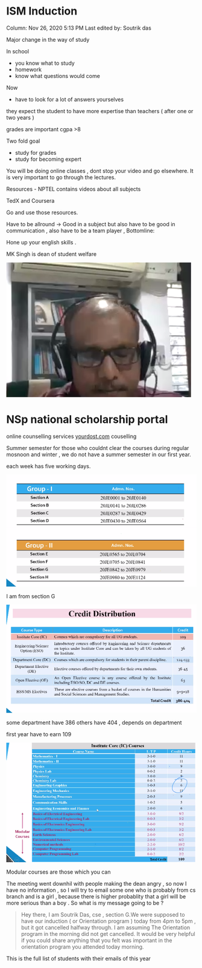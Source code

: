 # ISM Induction

Column: Nov 26, 2020 5:13 PM
Last edited by: Soutrik das

Major change in the way of study

In school 

- you know what to study
- homework
- know what questions would come

Now 

- have to look for a  lot of answers yourselves

they expect the student to have more expertise than teachers ( after one or two years )

grades are important cgpa >8 

Two fold goal 

- study for grades
- study for becoming expert

You will be doing online classes , dont stop your video and go elsewhere.  It is very important to go through  the lectures.

Resources - NPTEL contains videos about all subjects

TedX and Coursera 

Go and use those resources.

Have to be allround → Good in a subject but also have to be good in communication , also have to be a team player , Bottomline: 

Hone up your english skills .

MK Singh is dean of student welfare

![ISM%20Induction%208b99097125e14b6d9de0bd83d114a722/Untitled.png](ISM%20Induction%208b99097125e14b6d9de0bd83d114a722/Untitled.png)

# NSp national scholarship portal

online counselling services [yourdost.com](http://yourdost.com) couselling 

Summer semester for those who couldnt clear the courses during regular mosnoon and winter , we do not have a summer semester in our first year. 

each week has five working days. 

![ISM%20Induction%208b99097125e14b6d9de0bd83d114a722/Untitled%201.png](ISM%20Induction%208b99097125e14b6d9de0bd83d114a722/Untitled%201.png)

I am from section G 

![ISM%20Induction%208b99097125e14b6d9de0bd83d114a722/Untitled%202.png](ISM%20Induction%208b99097125e14b6d9de0bd83d114a722/Untitled%202.png)

some department have 386 others have 404 , depends on department

first year have to earn 109

![ISM%20Induction%208b99097125e14b6d9de0bd83d114a722/Untitled%203.png](ISM%20Induction%208b99097125e14b6d9de0bd83d114a722/Untitled%203.png)

Modular courses are those which you can 

The meeting went downhil with people making the dean angry , so now I have no information , so I will try to email some one who is probably from cs branch and is a girl , because there is higher probablity that a girl will be more serious than a boy . So what is my message going to be ? 

> Hey there,
I am Soutrik Das, cse , section G.We were supposed to have our induction ( or Orientation program ) today from 4pm to 5pm , but it got cancelled halfway through. I am assuming The Orientation program in the morning did not get cancelled.
It would be very helpful if you could share anything that you felt was important in the orientation program you attended today morning.

This is the full list of students with their emails of this year 

[](https://www.iitism.ac.in/assets/uploads/news_events/admin/25-11-2020-02:11:28_academic.pdf)